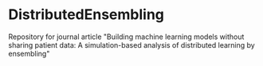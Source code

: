 # DistributedEnsembling
Repository for journal article "Building machine learning models without sharing patient data: A simulation-based analysis of distributed learning by ensembling"
